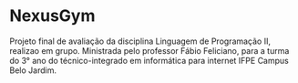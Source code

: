 # NexusGym
 Projeto final de avaliação da disciplina Linguagem de Programação II, realizao em grupo.
 Ministrada pelo professor Fábio Feliciano, para a turma do 3° ano do técnico-integrado em informática para internet IFPE Campus Belo Jardim. 
